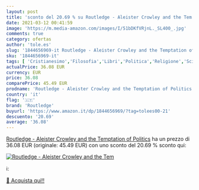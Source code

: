 ```yaml
---
layout: post
title: 'sconto del 20.69 % su Routledge - Aleister Crowley and the Tem  '
date: 2021-03-12 00:41:59
image: 'https://m.media-amazon.com/images/I/51bDKfVRjnL._SL400_.jpg'
comments: true
category: ofertas
author: 'tole.es'
slug: '1844656969-it Routledge - Aleister Crowley and the Temptation of Politics'
sku: '1844656969-it'
tags: [ 'Cristianesimo','Filosofia','Libri','Politica','Religione','Scienze politiche','Società e scienze sociali','Teologia cristiana','Teologia e filosofia delle religioni','routledge', ]
actualPrice: 36.08 EUR
currency: EUR
price: 36.08
comparePrice: 45.49 EUR
prodname: 'Routledge - Aleister Crowley and the Temptation of Politics'
country: 'it'
flag: '🇮🇹'
brand: 'Routledge'
buyurl: 'https://www.amazon.it/dp/1844656969/?tag=tolees00-21'
descuento: '20.69'
average: '36.08'
---
```


[Routledge - Aleister Crowley and the Temptation of Politics](https://www.amazon.it/dp/1844656969/?tag=tolees00-21) ha un prezzo di 36.08 EUR (originale: 45.49 EUR) con uno sconto del 20.69 % sconto qui:

[![Routledge - Aleister Crowley and the Tem](https://m.media-amazon.com/images/I/51bDKfVRjnL._SL400_.jpg)](https://www.amazon.it/dp/1844656969/?tag=tolees00-21)

ℹ️:


[🛒 Acquista qui!!](https://www.amazon.it/dp/1844656969/?tag=tolees00-21)
